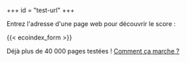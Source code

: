 +++
id = "test-url"
+++

Entrez l'adresse d'une page web pour découvrir le score :

{{< ecoindex_form >}}

Déjà plus de 40 000 pages testées ! [Comment ça marche ?](/comment-ca-marche/)
